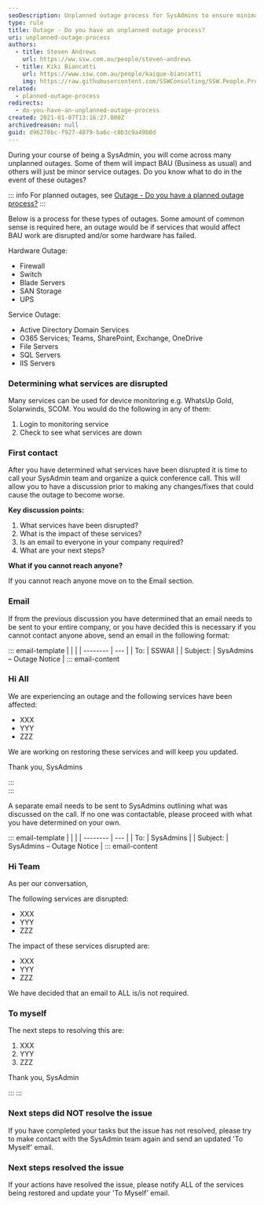 ```yaml
---
seoDescription: Unplanned outage process for SysAdmins to ensure minimal disruption to business operations while resolving hardware and service outages.
type: rule
title: Outage - Do you have an unplanned outage process?
uri: unplanned-outage-process
authors:
  - title: Steven Andrews
    url: https://ww.ssw.com.au/people/steven-andrews
  - title: Kiki Biancatti
    url: https://www.ssw.com.au/people/kaique-biancatti
    img: https://raw.githubusercontent.com/SSWConsulting/SSW.People.Profiles/main/Kaique-Biancatti/Images/Kaique-Biancatti-Square.jpg
related:
  - planned-outage-process
redirects:
  - do-you-have-an-unplanned-outage-process
created: 2021-01-07T13:16:27.000Z
archivedreason: null
guid: d96278bc-f927-4079-ba6c-c0b3c9a49b0d
---
```


During your course of being a SysAdmin, you will come across many unplanned outages. Some of them will impact BAU (Business as usual) and others will just be minor service outages. Do you know what to do in the event of these outages?

<!--endintro-->

::: info
For planned outages, see [Outage - Do you have a planned outage process?](/planned-outage-process)
:::

Below is a process for these types of outages. Some amount of common sense is required here, an outage would be if services that would affect BAU work are disrupted and/or some hardware has failed.

Hardware Outage:

- Firewall
- Switch
- Blade Servers
- SAN Storage
- UPS

Service Outage:

- Active Directory Domain Services
- O365 Services; Teams, SharePoint, Exchange, OneDrive
- File Servers
- SQL Servers
- IIS Servers

### Determining what services are disrupted

Many services can be used for device monitoring e.g. WhatsUp Gold, Solarwinds, SCOM. You would do the following in any of them:

1. Login to monitoring service
2. Check to see what services are down

### First contact

After you have determined what services have been disrupted it is time to call your SysAdmin team and organize a quick conference call. This will allow you to have a discussion prior to making any changes/fixes that could cause the outage to become worse.

**Key discussion points:**

1. What services have been disrupted?
2. What is the impact of these services?
3. Is an email to everyone in your company required?
4. What are your next steps?

**What if you cannot reach anyone?**

If you cannot reach anyone move on to the Email section.

### Email

If from the previous discussion you have determined that an email needs to be sent to your entire company, or you have decided this is necessary if you cannot contact anyone above, send an email in the following format:

::: email-template
| | |
| -------- | --- |
| To: | SSWAll |
| Subject: | SysAdmins – Outage Notice |
::: email-content

### Hi All

We are experiencing an outage and the following services have been affected:

- XXX
- YYY
- ZZZ

We are working on restoring these services and will keep you updated.

Thank you,
SysAdmins

:::  
:::

A separate email needs to be sent to SysAdmins outlining what was discussed on the call. If no one was contactable, please proceed with what you have determined on your own.

::: email-template
| | |
| -------- | --- |
| To: | SysAdmins |
| Subject: | SysAdmins – Outage Notice |
::: email-content

### Hi Team

As per our conversation,

The following services are disrupted:

- XXX
- YYY
- ZZZ

The impact of these services disrupted are:

- XXX
- YYY
- ZZZ

We have decided that an email to ALL is/is not required.

### To myself

The next steps to resolving this are:

1. XXX
2. YYY
3. ZZZ

Thank you,
SysAdmin

:::
:::

### Next steps did NOT resolve the issue

If you have completed your tasks but the issue has not resolved, please try to make contact with the SysAdmin team again and send an updated 'To Myself' email.

### Next steps resolved the issue

If your actions have resolved the issue, please notify ALL of the services being restored and update your 'To Myself' email.
